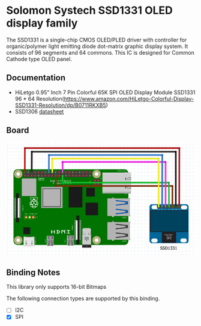 # Solomon Systech SSD1331 OLED display family

The SSD1331 is a single-chip CMOS OLED/PLED driver with controller for organic/polymer light emitting diode dot-matrix graphic display system. It consists of 96 segments and 64 commons. This IC is designed for Common Cathode type OLED panel.

## Documentation

- HiLetgo 0.95" Inch 7 Pin Colorful 65K SPI OLED Display Module SSD1331 96 * 64 Resolution(https://www.amazon.com/HiLetgo-Colorful-Display-SSD1331-Resolution/dp/B0711RKXB5)
- SSD1306 [datasheet](https://cdn-shop.adafruit.com/datasheets/SSD1331_1.2.pdf)

## Board

![Connection schematics](Ssd1331.Sample.png)

## Binding Notes

This library only supports 16-bit Bitmaps 

The following connection types are supported by this binding.

- [ ] I2C
- [X] SPI
